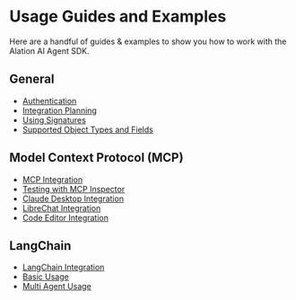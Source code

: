 # Usage Guides and Examples

Here are a handful of guides & examples to show you how to work with the Alation AI Agent SDK.

## General

- [Authentication](./authentication.md)
- [Integration Planning](./planning.md)
- <a href="https://developer.alation.com/dev/docs/customize-the-aggregated-context-api-calls-with-a-signature" target="_blank"> Using Signatures </a>
- <a href="https://developer.alation.com/dev/docs/guide-to-aggregated-context-api-beta#supported-object-types-and-object-type-fields" target="_blank">Supported Object Types and Fields </a>

## Model Context Protocol (MCP)

- [MCP Integration](./mcp/)
- [Testing with MCP Inspector](./mcp/testing_with_mcp_inspector.md)
- [Claude Desktop Integration](./mcp/claude_desktop.md)
- [LibreChat Integration](./mcp/librechat.md)
- [Code Editor Integration](./mcp/code_editors.md)
## LangChain

- [LangChain Integration](../python/dist-langchain/)
- [Basic Usage](../python/dist-langchain/examples/basic_usage/)
- [Multi Agent Usage](../python/dist-langchain/examples/multi_agent_return_eligibility/)
